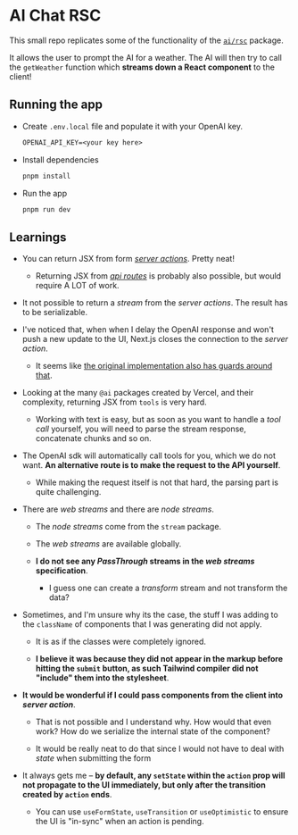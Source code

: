 # AI Chat RSC

This small repo replicates some of the functionality of the [`ai/rsc`](https://sdk.vercel.ai/docs/ai-sdk-rsc/generative-ui-state) package.

It allows the user to prompt the AI for a weather. The AI will then try to call the `getWeather` function which **streams down a React component** to the client!

## Running the app

- Create `.env.local` file and populate it with your OpenAI key.

  ```txt
  OPENAI_API_KEY=<your key here>
  ```

- Install dependencies

  ```bash
  pnpm install
  ```

- Run the app

  ```bash
  pnpm run dev
  ```

## Learnings

- You can return JSX from form [_server actions_](https://nextjs.org/docs/app/building-your-application/data-fetching/server-actions-and-mutations). Pretty neat!

  - Returning JSX from [_api routes_](https://nextjs.org/docs/pages/building-your-application/routing/api-routes) is probably also possible, but would require A LOT of work.

- It not possible to return a _stream_ from the _server actions_. The result has to be serializable.

- I've noticed that, when when I delay the OpenAI response and won't push a new update to the UI, Next.js closes the connection to the _server action_.

  - It seems like [the original implementation also has guards around that](https://github.com/vercel/ai/blob/130e05081dc5b45298e671cabfae3c9f8e552f5b/packages/core/rsc/streamable.tsx#L309).

- Looking at the many `@ai` packages created by Vercel, and their complexity, returning JSX from `tools` is very hard.

  - Working with text is easy, but as soon as you want to handle a _tool call_ yourself, you will need to parse the stream response, concatenate chunks and so on.

- The OpenAI sdk will automatically call tools for you, which we do not want. **An alternative route is to make the request to the API yourself**.

  - While making the request itself is not that hard, the parsing part is quite challenging.

- There are _web streams_ and there are _node streams_.

  - The _node streams_ come from the `stream` package.

  - The _web streams_ are available globally.

  - **I do not see any _PassThrough_ streams in the _web streams_ specification**.

    - I guess one can create a _transform_ stream and not transform the data?

- Sometimes, and I'm unsure why its the case, the stuff I was adding to the `className` of components that I was generating did not apply.

  - It is as if the classes were completely ignored.

  - **I believe it was because they did not appear in the markup before hitting the `submit` button, as such Tailwind compiler did not "include" them into the stylesheet**.

- **It would be wonderful if I could pass components from the client into _server action_**.

  - That is not possible and I understand why. How would that even work? How do we serialize the internal state of the component?

  - It would be really neat to do that since I would not have to deal with _state_ when submitting the form

- It always gets me – **by default, any `setState` within the `action` prop will not propagate to the UI immediately, but only after the transition created by `action` ends**.

  - You can use `useFormState`, `useTransition` or `useOptimistic` to ensure the UI is "in-sync" when an action is pending.
